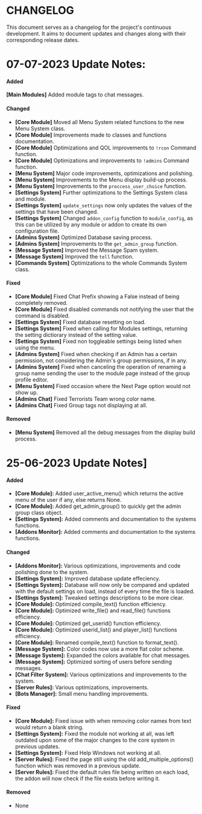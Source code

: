 # CHANGELOG

This document serves as a changelog for the project's continuous development. 
It aims to document updates and changes along with their corresponding release dates.


# 07-07-2023 Update Notes:

#### Added

**[Main Modules]** Added module tags to chat messages.

#### Changed

- **[Core Module]** Moved all Menu System related functions to the new Menu System class.
- **[Core Module]** Improvements made to classes and functions documentation.
- **[Core Module]** Optimizations and QOL improvements to `!rcon` Command function.
- **[Core Module]** Optimizations and improvements to `!admins` Command function.
- **[Menu System]** Major code improvements, optimizations and polishing.
- **[Menu System]** Improvements to the Menu display build-up process.
- **[Menu System]** Improvements to the `proccess_user_choice` function.
- **[Settings System]** Further optimizations to the Settings System class and module.
- **[Settings System]** `update_settings` now only updates the values of the settings that have been changed.
- **[Settings System]** Changed `addon_config` function to `module_config`, as this can be utilized by any module or addon to create its own configuration file.
- **[Admins System]** Optimized Database saving process.
- **[Admins System]** Improvements to the `get_admin_group` function.
- **[Message System]** Improved the Message Spam system.
- **[Message System]** Improved the `tell` function.
- **[Commands System]** Optimizations to the whole Commands System class.

#### Fixed

- **[Core Module]** Fixed Chat Prefix showing a False instead of being completely removed.
- **[Core Module]** Fixed disabled commands not notifying the user that the command is disabled.
- **[Settings System]** Fixed database resetting on load.
- **[Settings System]** Fixed when calling for Modules settings, returning the setting dictiorary instead of the setting value.
- **[Settings System]** Fixed non toggleable settings being listed when using the menu.
- **[Admins System]** Fixed when checking if an Admin has a certain permission, not considering the Admin's group permissions, if in any.
- **[Admins System]** Fixed when canceling the operation of renaming a group name sending the user to the module page instead of the group profile editor.
- **[Menu System]** Fixed occasion where the Next Page option would not show up.
- **[Admins Chat]** Fixed Terrorists Team wrong color name.
- **[Admins Chat]** Fixed Group tags not displaying at all.

#### Removed

- **[Menu System]** Removed all the debug messages from the display build process.

# 25-06-2023 Update Notes]

#### Added

- **[Core Module]:** Added user_active_menu() which returns the active menu of the user if any, else returns None.
- **[Core Module]:** Added get_admin_group() to quickly get the admin group class object.
- **[Settings System]:** Added comments and documentation to the systems functions.
- **[Addons Monitor]:** Added comments and documentation to the systems functions.

#### Changed

- **[Addons Monitor]:** Various optimizations, improvements and code polishing done to the system.
- **[Settings System]:** Improved database update effeciency.
- **[Settings System]:** Database will now only be compared and updated with the default settings on load, instead of every time the file is loaded.
- **[Settings System]:** Tweaked settings descriptions to be more clear.
- **[Core Module]:** Optimized compile_text() function efficiency.
- **[Core Module]:** Optimized write_file() and read_file() functions efficiency.
- **[Core Module]:** Optimized get_userid() function efficiency.
- **[Core Module]:** Optimized userid_list() and player_list() functions efficiency.
- **[Core Module]:** Renamed compile_text() function to format_text().
- **[Message System]:** Color codes now use a more flat color scheme.
- **[Message System]:** Expanded the colors available for chat messages.
- **[Message System]:** Optimized sorting of users before sending messages.
- **[Chat Filter System]:** Various optimizations and improvements to the system.
- **[Server Rules]:** Various optimizations, improvements.
- **[Bots Manager]:** Small menu handling improvements.

#### Fixed

- **[Core Module]:** Fixed issue with when removing color names from text would return a blank string.
- **[Settings System]:** Fixed the module not working at all, was left outdated upon some of the major changes to the core system in previous updates.
- **[Settings System]:** Fixed Help Windows not working at all.
- **[Server Rules]:** Fixed the page still using the old add_multiple_options() function which was removed in a previous update.
- **[Server Rules]:** Fixed the default rules file being written on each load, the addon will now check if the file exists before writing it.

#### Removed

- None
